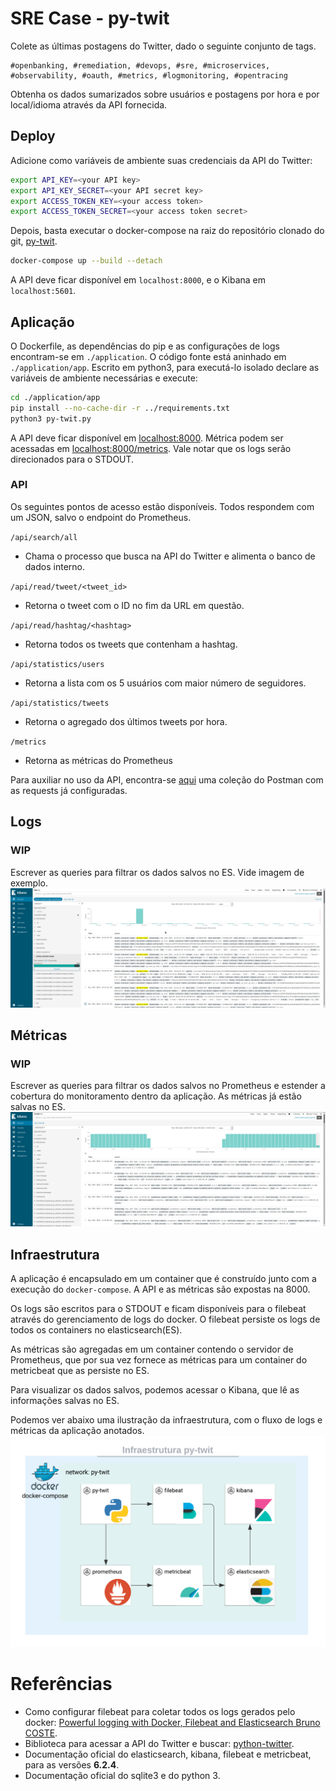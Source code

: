 # SRE Case - py-twit
Colete as últimas postagens do Twitter, dado o seguinte conjunto de tags.
```text
#openbanking, #remediation, #devops, #sre, #microservices, #observability, #oauth, #metrics, #logmonitoring, #opentracing
```
Obtenha os dados sumarizados sobre usuários e postagens por hora e por local/idioma através da API fornecida.

## Deploy
Adicione como variáveis de ambiente suas credenciais da API do Twitter:
```bash
export API_KEY=<your API key>
export API_KEY_SECRET=<your API secret key>
export ACCESS_TOKEN_KEY=<your access token>
export ACCESS_TOKEN_SECRET=<your access token secret>
```

Depois, basta executar o docker-compose na raiz do repositório clonado do git,
[py-twit](https://github.com/carlhtorres/py-twit).
```bash
docker-compose up --build --detach
```

A API deve ficar disponível em `localhost:8000`, e o Kibana em `localhost:5601`.

## Aplicação
O Dockerfile, as dependências do pip e as configurações de logs encontram-se em `./application`.
O código fonte está aninhado em `./application/app`. Escrito em python3, para executá-lo isolado declare as variáveis
de ambiente necessárias e execute:
```bash
cd ./application/app
pip install --no-cache-dir -r ../requirements.txt
python3 py-twit.py
```
A API deve ficar disponível em [localhost:8000](http://localhost:8000). Métrica podem ser acessadas em
[localhost:8000/metrics](http://localhost:8000/metrics). Vale notar que os logs serão direcionados para o STDOUT.

### API
Os seguintes pontos de acesso estão disponíveis. Todos respondem com um JSON, salvo o endpoint do Prometheus.

`/api/search/all`
* Chama o processo que busca na API do Twitter e alimenta o banco de dados interno.

`/api/read/tweet/<tweet_id>`
* Retorna o tweet com o ID no fim da URL em questão.

`/api/read/hashtag/<hashtag>`
* Retorna todos os tweets que contenham a hashtag.

`/api/statistics/users`
* Retorna a lista com os 5 usuários com maior número de seguidores.

`/api/statistics/tweets`
* Retorna o agregado dos últimos tweets por hora.

`/metrics`
* Retorna as métricas do Prometheus

Para auxiliar no uso da API, encontra-se [aqui](./docs/py-twit.postman_collection.json) uma coleção do Postman
com as requests já configuradas.

## Logs
### WIP
Escrever as queries para filtrar os dados salvos no ES. Vide imagem de exemplo.
![filebeat](./docs/filebeat.png)

## Métricas
### WIP
Escrever as queries para filtrar os dados salvos no Prometheus e 
estender a cobertura do monitoramento dentro da aplicação.
As métricas já estão salvas no ES.
![metricbeat](./docs/metricbeat.png)

## Infraestrutura
A aplicação é encapsulado em um container que é construído junto com a execução do `docker-compose`.
A API e as métricas são expostas na 8000.

Os logs são escritos para o STDOUT e ficam disponíveis para o filebeat através do gerenciamento de logs do docker.
O filebeat persiste os logs de todos os containers no elasticsearch(ES).

As métricas são agregadas em um container contendo o servidor de Prometheus, que por sua vez fornece as métricas para
um container do metricbeat que as persiste no ES.

Para visualizar os dados salvos, podemos acessar o Kibana, que lê as informações salvas no ES.

Podemos ver abaixo uma ilustração da infraestrutura, com o fluxo de logs e métricas da aplicação anotados.
![infra](./docs/py-twit.png)

# Referências
- Como configurar filebeat para coletar todos os logs gerados pelo docker:
[Powerful logging with Docker, Filebeat and Elasticsearch
Bruno COSTE](https://medium.com/@bcoste/powerful-logging-with-docker-filebeat-and-elasticsearch-8ad021aecd87).
- Biblioteca para acessar a API do Twitter e buscar: [python-twitter](https://python-twitter.readthedocs.io/en/latest/).
- Documentação oficial do elasticsearch, kibana, filebeat e metricbeat, para as versões **6.2.4**.
- Documentação oficial do sqlite3 e do python 3.